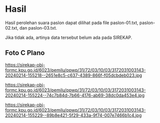# Hasil

Hasil perolehan suara paslon dapat dilihat pada file paslon-01.txt, paslon-02.txt, dan paslon-03.txt.

Jika tidak ada, artinya data tersebut belum ada pada SIREKAP.

## Foto C Plano

https://sirekap-obj-formc.kpu.go.id/6023/pemilu/ppwp/31/72/03/10/03/3172031003143-20240214-155218--2651e8c5-c637-4389-866f-f05dcbdeb023.jpg

https://sirekap-obj-formc.kpu.go.id/6023/pemilu/ppwp/31/72/03/10/03/3172031003143-20240214-155224--74c7b84d-7b66-4176-ab69-38dc0da453e4.jpg

https://sirekap-obj-formc.kpu.go.id/6023/pemilu/ppwp/31/72/03/10/03/3172031003143-20240214-155229--89b8e421-5f29-433a-9f74-007e7466b1c4.jpg
